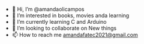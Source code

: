 - 👋 Hi, I’m @amandaolicampos
- 👀 I’m interested in books, movies anda learning
- 🌱 I’m currently learning C and Arduino
- 💞️ I’m looking to collaborate on New things
- 📫 How to reach me amandafatec2021@gmail.com

<!---
amandaolicampos/amandaolicampos is a ✨ special ✨ repository because its `README.md` (this file) appears on your GitHub profile.
You can click the Preview link to take a look at your changes.
--->
